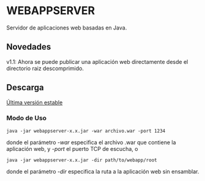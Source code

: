 # WEBAPPSERVER
Servidor de aplicaciones web basadas en Java. 

## Novedades
v1.1: Ahora se puede publicar una aplicación web directamente desde el directorio raiz descomprimido.

## Descarga
[Última versión estable](http://artifactory.bfaconsultora.com/artifactory/local/webappserver-1.1.jar)

### Modo de Uso
```
java -jar webappserver-x.x.jar -war archivo.war -port 1234
```
donde el parámetro *-war* especifica el archivo .war que contiene la aplicación web, y *-port* el puerto TCP de escucha, o
```
java -jar webappserver-x.x.jar -dir path/to/webapp/root 
```
donde el parámetro *-dir* especifica la ruta a la aplicación web sin ensamblar.
